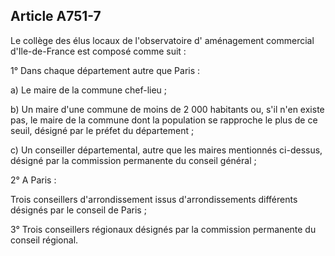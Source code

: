 Article A751-7
----
Le collège des élus locaux de l'observatoire d' aménagement commercial
d'Ile-de-France est composé comme suit :

1° Dans chaque département autre que Paris :

a) Le maire de la commune chef-lieu ;

b) Un maire d'une commune de moins de 2 000 habitants ou, s'il n'en existe pas,
le maire de la commune dont la population se rapproche le plus de ce seuil,
désigné par le préfet du département ;

c) Un conseiller départemental, autre que les maires mentionnés ci-dessus,
désigné par la commission permanente du conseil général ;

2° A Paris :

Trois conseillers d'arrondissement issus d'arrondissements différents désignés
par le conseil de Paris ;

3° Trois conseillers régionaux désignés par la commission permanente du conseil
régional.
